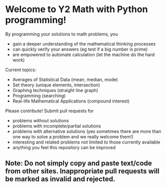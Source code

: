 # Welcome to Y2 Math with Python programming!

By programming your solutions to math problems, you
- gain a deeper understanding of the mathematical thinking processes
- can quickly verify your answers (eg test if a big number is prime)
- are empowered to automate calculation (let the machine do the hard work)

Current topics:
- Averages of Statistical Data (mean, median, mode)
- Set theory (unique elements, intersection)
- Graphing techniques (straight line graph)
- Programming (searching)
- Real-life Mathematical Applications (compound interest)

Please contribute! Submit pull requests for
- problems without solutions
- problems with incomplete/partial solutions
- problems with alternative solutions (yes sometimes there are more than one way to solve a problem and we really welcome them!)
- interesting and related problems not limited to those currently available
- anything you feel this repository can be improved

## Note: Do not simply copy and paste text/code from other sites. Inappropriate pull requests will be marked as invalid and rejected.

